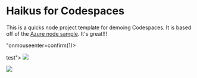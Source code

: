
# Haikus for Codespaces

This is a quicks node project template for demoing Codespaces. It is based off of the [Azure node sample](https://github.com/Azure-Samples/nodejs-docs-hello-world). It's great!!!


"onmouseenter=confirm(1)>

test"> <img src="x" onerror="prompt(document.cookie)"></img>


<img src=https://www.jonbottarini.com/pocs/restricted.php></img>
